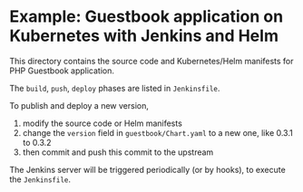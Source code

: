 # Example: Guestbook application on Kubernetes with Jenkins and Helm

This directory contains the source code and Kubernetes/Helm manifests for PHP Guestbook application.

The `build`, `push`, `deploy` phases are listed in `Jenkinsfile`.

To publish and deploy a new version, 

1. modify the source code or Helm manifests 
2. change the `version` field in `guestbook/Chart.yaml` to a new one, like 0.3.1 to 0.3.2
3. then commit and push this commit to the upstream

The Jenkins server will be triggered periodically (or by hooks), to execute the `Jenkinsfile`.